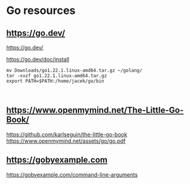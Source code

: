 # Go resources 

## https://go.dev/

https://go.dev/

https://go.dev/doc/install


```
mv Downloads/go1.22.1.linux-amd64.tar.gz ~/golang/
tar -xvzf go1.22.1.linux-amd64.tar.gz 
export PATH=$PATH:/home/jacek/go/bin



```

## https://www.openmymind.net/The-Little-Go-Book/

https://github.com/karlseguin/the-little-go-book
https://www.openmymind.net/assets/go/go.pdf

## https://gobyexample.com

https://gobyexample.com/command-line-arguments